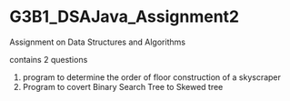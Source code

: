 # G3B1_DSAJava_Assignment2
Assignment on Data Structures and Algorithms  

contains 2 questions 
 1. program to determine the order of floor construction of a skyscraper
 2. Program to covert Binary Search Tree to Skewed tree
